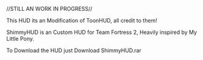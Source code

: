 //STILL AN WORK IN PROGRESS//

This HUD its an Modification of ToonHUD, all credit to them!

ShimmyHUD is an Custom HUD for Team Fortress 2, Heavily inspired by My Little Pony.

To Download the HUD just Download ShimmyHUD.rar
